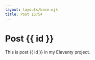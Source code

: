 ```yaml
---
layout: layouts/base.njk
title: Post 15754
---
```


# Post {{ id }}

This is post {{ id }} in my Eleventy project.
